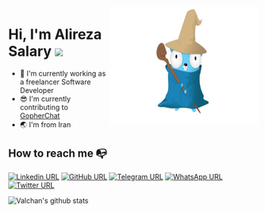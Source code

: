 <img align="right" width="300" height="237" src="https://github.com/arsmn/arsmn/blob/main/magician_gopher.png">

# Hi, I'm Alireza Salary <img src="https://media.giphy.com/media/hvRJCLFzcasrR4ia7z/giphy.gif" width="25px">

- 🔭 I'm currently working as a freelancer Software Developer
- 😎 I'm currently contributing to [GopherChat](https://github.com/GopherChat)
- 🌏 I'm from Iran


## How to reach me :mailbox_with_no_mail:

[![Linkedin URL](https://img.shields.io/badge/LinkedIn-0077B5?style=for-the-badge&logo=linkedin&logoColor=white)](https://www.linkedin.com/in/arsmn/)
[![GitHub URL](https://img.shields.io/badge/GitHub-100000?style=for-the-badge&logo=github&logoColor=white)](https://github.com/arsmn/)
[![Telegram URL](https://img.shields.io/badge/Telegram-2CA5E0?style=for-the-badge&logo=telegram&logoColor=white)](https://t.me/ar_s_mn/)
[![WhatsApp URL](https://img.shields.io/badge/WhatsApp-25D366?style=for-the-badge&logo=whatsapp&logoColor=white)](https://wa.me/qr/E2TIHYSTWJ7AM1)
[![Twitter URL](https://img.shields.io/badge/Twitter-1DA1F2?style=for-the-badge&logo=twitter&logoColor=white)](https://twitter.com/ar_s_mn)

![Valchan's github stats](https://github-readme-stats.vercel.app/api?username=arsmn&show_icons=true&theme=algolia&include_all_commits=true)
